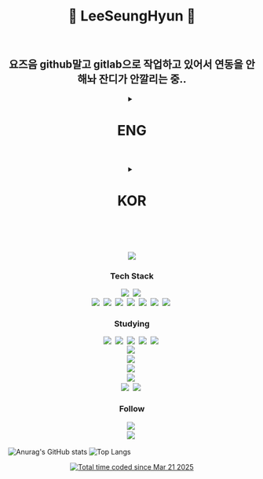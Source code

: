 <h1 align="center">🐧 LeeSeungHyun 🐧</h1> <br>

<h2 align="center">요즈음 github말고 gitlab으로 작업하고 있어서 연동을 안해놔 잔디가 안깔리는 중..</h2>

<details align="center">
 <summary align="center"><h1>ENG</h1></summary>
 <h5 align="center">Name: Lee Seung Hyun</h5>
 <h5 align="center">Age: 18 (2006 years born)</h5>
 <h5 align="center">Birthday: 08/29</h5>
 <h5 align="center">Gender: male</h5> <br>
</details> 
<br><br>

<details align="center">
 <summary align="center"><h1>KOR</h1></summary>
 <h5 align="center">이름: 이승현</h5>
 <h5 align="center">나이: 20 (2006년생)</h5>
 <h5 align="center">생일: 08/29</h5>
 <h5 align="center">성별: 남자</h5><br>
</details>
<br><br><br><br>

 <div align=center>
<a href="https://hits.seeyoufarm.com"><img src="https://hits.seeyoufarm.com/api/count/incr/badge.svg?url=https%3A%2F%2Fgithub.com%2Fleesh0829&count_bg=%230084FB&title_bg=%23000000&icon=linux.svg&icon_color=%23FFFFFF&title=Join%21&edge_flat=false"/></a>
 </div>

<h3 align="center">Tech Stack</h3>
<p align="center">
 <img src="https://img.shields.io/badge/Unity-000000?style=flat-square&logo=Unity&logoColor=white"/></a>&nbsp 
 <img src="https://img.shields.io/badge/C%23-512bd4?style=flat-square&logo=csharp&logoColor=white"/></a>&nbsp <br>
 <img src="https://img.shields.io/badge/HTML-e34f26?style=flat-square&logo=HTML5&logoColor=white"/></a>&nbsp
 <img src="https://img.shields.io/badge/CSS-1572b6?style=flat-square&logo=css3&logoColor=white"/></a>&nbsp
 <img src="https://img.shields.io/badge/JavaScript-f7df1e?style=flat-square&logo=javascript&logoColor=white"/></a>&nbsp
 <img src="https://img.shields.io/badge/Java-db1f29?style=flat-square&logo=java&logoColor=white"/></a>&nbsp
 <img src="https://img.shields.io/badge/MySQL-4479A1?style=flat-square&logo=MySQL&logoColor=white"/></a>&nbsp
 <img src="https://img.shields.io/badge/Spring Boot-6db33f?style=flat-square&logo=springboot&logoColor=white"/></a>&nbsp
  <img src="https://img.shields.io/badge/Intellij IDEA-000000?style=flat-square&logo=Intellijidea&logoColor=white"/></a>&nbsp <br>
</p>

<h3 align="center">Studying</h3>
<p align="center">
 <img src="https://img.shields.io/badge/TypeScript-3178C6?style=flat-square&logo=TypeScript&logoColor=white"/></a>&nbsp
 <img src="https://img.shields.io/badge/Node.js-339933?style=flat-square&logo=Node.js&logoColor=white"/></a>&nbsp 
 <img src="https://img.shields.io/badge/React-61DAFB?style=flat-square&logo=React&logoColor=white"/></a>&nbsp 
 <img src="https://img.shields.io/badge/NestJS-E0234E?style=flat-square&logo=NestJS&logoColor=white"/></a>&nbsp 
 <img src="https://img.shields.io/badge/Next.JS-000000?style=flat-square&logo=Next.JS&logoColor=white"/></a>&nbsp <br>
 <img src="https://img.shields.io/badge/Linux-fcc624?style=flat-square&logo=linux&logoColor=white"/></a>&nbsp <br>
 <img src="https://img.shields.io/badge/Python-3776AB?style=flat-square&logo=python&logoColor=white"/></a>&nbsp <br>
 <img src="https://img.shields.io/badge/PlatFormIO-f5822a?style=flat-square&logo=platformio&logoColor=white"/></a>&nbsp <br>
 <img src="https://img.shields.io/badge/Eclipse IDE-2c2255?style=flat-square&logo=eclipseide&logoColor=white"/></a>&nbsp <br>
 <img src="https://img.shields.io/badge/Thymeleaf-005f0f?style=flat-square&logo=thymeleaf&logoColor=white"/></a>&nbsp
 <img src="https://img.shields.io/badge/Docker-2496ed?style=flat-square&logo=docker&logoColor=white"/></a>&nbsp
</p>

<h3 align="center">Follow</h3>
<p align="center">
 <a href="https://humdrum-sphere-41a.notion.site/Our-Colony-725f3a7abed649c5bc3e1d91047f2e19?pvs=4"><img src="https://img.shields.io/badge/My Portfolio-0288D1?style=flat-square&logo=gitbook&logoColor=white&link=https://humdrum-sphere-41a.notion.site/Our-Colony-725f3a7abed649c5bc3e1d91047f2e19?pvs=4"/></a>&nbsp <br>
 <img src="https://img.shields.io/badge/ee2hi@naver.com-03775a?style=flat-square&logo=gmail&logoColor=white"/></a>&nbsp 
</p>

 ![Anurag's GitHub stats](https://github-readme-stats.vercel.app/api?username=leesh0829&theme=vision-friendly-dark&show_icons=true)
 ![Top Langs](https://github-readme-stats.vercel.app/api/top-langs/?username=leesh0829&layout=compact&theme=vision-friendly-dark)

<p align="center">
 <a href="https://wakatime.com/@bae81f8f-6822-46d9-9e2d-99e2cfd95278"><img src="https://wakatime.com/badge/user/bae81f8f-6822-46d9-9e2d-99e2cfd95278.svg" alt="Total time coded since Mar 21 2025" /></a>
</p>
